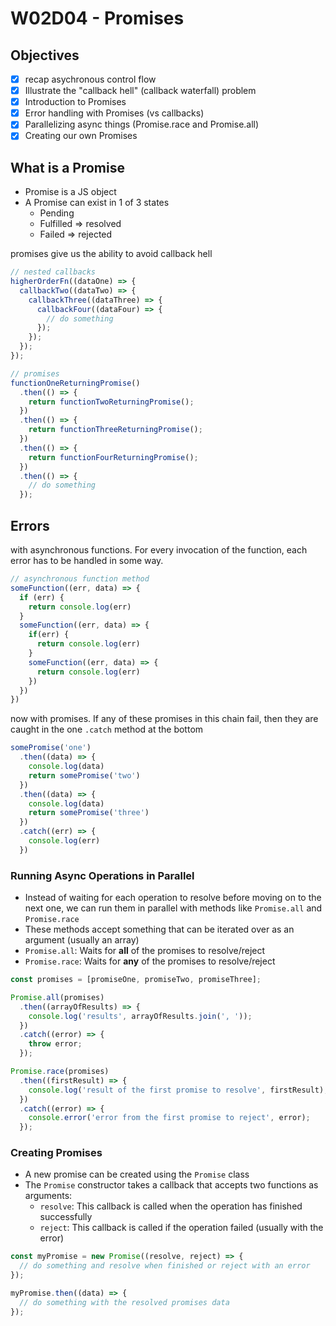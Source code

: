 # W02D04 - Promises

## Objectives
- [X] recap asychronous control flow
- [X] Illustrate the "callback hell" (callback waterfall) problem
- [X] Introduction to Promises
- [X] Error handling with Promises (vs callbacks)
- [X] Parallelizing async things (Promise.race and Promise.all)
- [X] Creating our own Promises

## What is a Promise
- Promise is a JS object
- A Promise can exist in 1 of 3 states 
  - Pending
  - Fulfilled => resolved 
  - Failed    => rejected

promises give us the ability to avoid callback hell

```js
// nested callbacks
higherOrderFn((dataOne) => {
  callbackTwo((dataTwo) => {
    callbackThree((dataThree) => {
      callbackFour((dataFour) => {
        // do something
      });
    });
  });
});

// promises
functionOneReturningPromise()
  .then(() => {
    return functionTwoReturningPromise();
  })
  .then(() => {
    return functionThreeReturningPromise();
  })
  .then(() => {
    return functionFourReturningPromise();
  })
  .then(() => {
    // do something
  });
```

## Errors

with asynchronous functions. For every invocation of the function, each error has to be handled in some way.
```js
// asynchronous function method
someFunction((err, data) => {
  if (err) {
    return console.log(err)
  }
  someFunction((err, data) => {
    if(err) {
      return console.log(err)
    }
    someFunction((err, data) => {
      return console.log(err)
    })
  })
})
```

now with promises. If any of these promises in this chain fail, then they are caught in the one `.catch` method at the bottom
```js
somePromise('one')
  .then((data) => {
    console.log(data)
    return somePromise('two')
  })
  .then((data) => {
    console.log(data)
    return somePromise('three')
  })
  .catch((err) => {
    console.log(err)
  })
```

### Running Async Operations in Parallel
- Instead of waiting for each operation to resolve before moving on to the next one, we can run them in parallel with methods like `Promise.all` and `Promise.race`
- These methods accept something that can be iterated over as an argument (usually an array)
- `Promise.all`: Waits for **all** of the promises to resolve/reject
- `Promise.race`: Waits for **any** of the promises to resolve/reject

```js
const promises = [promiseOne, promiseTwo, promiseThree];

Promise.all(promises)
  .then((arrayOfResults) => {
    console.log('results', arrayOfResults.join(', '));
  })
  .catch((error) => {
    throw error;
  });

Promise.race(promises)
  .then((firstResult) => {
    console.log('result of the first promise to resolve', firstResult);
  })
  .catch((error) => {
    console.error('error from the first promise to reject', error);
  });
```

### Creating Promises
- A new promise can be created using the `Promise` class
- The `Promise` constructor takes a callback that accepts two functions as arguments:
  - `resolve`: This callback is called when the operation has finished successfully
  - `reject`: This callback is called if the operation failed (usually with the error)

```js
const myPromise = new Promise((resolve, reject) => {
  // do something and resolve when finished or reject with an error
});

myPromise.then((data) => {
  // do something with the resolved promises data
});
```


